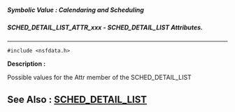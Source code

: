 ##### Symbolic Value : Calendaring and Scheduling
##### SCHED_DETAIL_LIST_ATTR_xxx - SCHED_DETAIL_LIST Attributes.
---
```
#include <nsfdata.h>
```
**Description :**

Possible values for the Attr member of the SCHED_DETAIL_LIST

**See Also :**
[SCHED_DETAIL_LIST](/domino-c-api-docs/reference/Data/SCHED_DETAIL_LIST)
---
